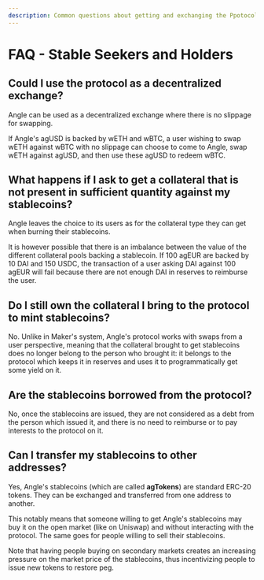 ```yaml
---
description: Common questions about getting and exchanging the Ppotocol's stablecoins
---
```


# FAQ - Stable Seekers and Holders

## Could I use the protocol as a decentralized exchange?

Angle can be used as a decentralized exchange where there is no slippage for swapping.

If Angle's agUSD is backed by wETH and wBTC, a user wishing to swap wETH against wBTC with no slippage can choose to come to Angle, swap wETH against agUSD, and then use these agUSD to redeem wBTC.

## What happens if I ask to get a collateral that is not present in sufficient quantity against my stablecoins?

Angle leaves the choice to its users as for the collateral type they can get when burning their stablecoins.

It is however possible that there is an imbalance between the value of the different collateral pools backing a stablecoin. If 100 agEUR are backed by 10 DAI and 150 USDC, the transaction of a user asking DAI against 100 agEUR will fail because there are not enough DAI in reserves to reimburse the user.

## Do I still own the collateral I bring to the protocol to mint stablecoins?

No. Unlike in Maker's system, Angle's protocol works with swaps from a user perspective, meaning that the collateral brought to get stablecoins does no longer belong to the person who brought it: it belongs to the protocol which keeps it in reserves and uses it to programmatically get some yield on it.

## Are the stablecoins borrowed from the protocol?

No, once the stablecoins are issued, they are not considered as a debt from the person which issued it, and there is no need to reimburse or to pay interests to the protocol on it.

## Can I transfer my stablecoins to other addresses?

Yes, Angle's stablecoins (which are called **agTokens**) are standard ERC-20 tokens. They can be exchanged and transferred from one address to another.

This notably means that someone willing to get Angle's stablecoins may buy it on the open market (like on Uniswap) and without interacting with the protocol. The same goes for people willing to sell their stablecoins.

Note that having people buying on secondary markets creates an increasing pressure on the market price of the stablecoins, thus incentivizing people to issue new tokens to restore peg.

